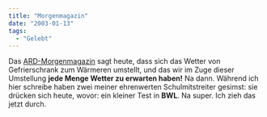 ```yaml
---
title: "Morgenmagazin"
date: "2003-01-13"
tags:
  - "Gelebt"
---
```


Das [ARD-Morgenmagazin](http://www.daserste.de/moma/) sagt heute, dass sich das Wetter von Gefrierschrank zum Wärmeren umstellt, und das wir im Zuge dieser Umstellung **jede Menge Wetter zu erwarten haben!** Na dann. Während ich hier schreibe haben zwei meiner ehrenwerten Schulmitstreiter gesimst: sie drücken sich heute, wovor: ein kleiner Test in **BWL**. Na super. Ich zieh das jetzt durch.
